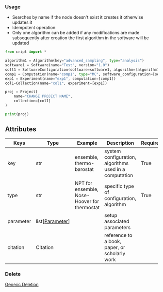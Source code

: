 ### Usage

- Searches by name if the node doesn't exist it creates it otherwise updates it
- Idempotent operation
- Only one algorithm can be added if any modifications are made subsequently after creation the first algorithm in the software will be updated

```python
from cript import *

algorithm1 = Algorithm(key="advanced_sampling", type="analysis")
software1 = Software(name="Test", version="1.0")
soft1 = SoftwareConfiguration(software=software1, algorithm=[algorithm1])
comp1 = Computation(name="comp1", type="MC", software_configuration=[soft1])
exp1 = Experiment(name="exp1", computation=[comp1])
col1=Collection(name="col1", experiment=[exp1])

proj = Project(
    name="CHANGE PROJECT NAME",
    collection=[col1]
)

print(proj)
```

## Attributes

| Keys      | Type            | Example                                      | Description                                            | Required | Vocab |
|-----------|-----------------|----------------------------------------------|--------------------------------------------------------|----------|-------|
| key       | str             | ensemble, thermo-barostat                    | system configuration, algorithms used in a computation | True     | [Name](https://app.criptapp.org/vocab/algorithm_key)  |
| type      | str             | NPT for ensemble, Nose-Hoover for thermostat | specific type of configuration, algorithm              | True     | [Name](https://app.criptapp.org/vocab/algorithm_type)     |
| parameter | list[[Parameter](../parameter)] |                              | setup associated parameters                            |          |       |
| citation  | Citation        |                                              | reference to a book, paper, or scholarly work          |          |       |


### Delete

[Generic Deletion](../delete.md)